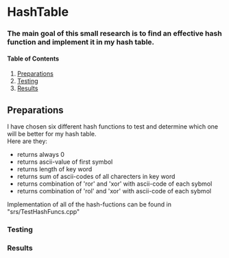 # HashTable
### The main goal of this small research is to find an effective hash function and implement it in my hash table.

#### Table of Contents
1. [Preparations](#preparations)  
2. [Testing](#testing)
2. [Results](#results)

## Preparations 
I have chosen six different hash functions to test and determine which one will be better for my hash table.\
Here are they:
* returns always 0
* returns ascii-value of first symbol
* returns length of key word
* returns sum of ascii-codes of all charecters in key word
* returns combination of 'ror' and 'xor' with ascii-code of each sybmol
* returns combination of 'rol' and 'xor' with ascii-code of each sybmol

Implementation of all of the hash-fuctions can be found in "srs/TestHashFuncs.cpp"

### Testing

### Results

